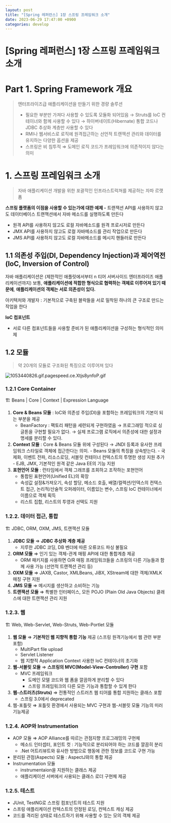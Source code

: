 ```yaml
---
layout: post
title: "[Spring 레퍼런스] 1장 스프링 프레임워크 소개"
date: 2023-06-29 17:47:00 +0900
categories: develop
---
```


# [Spring 레퍼런스] 1장 스프링 프레임워크 소개

# Part 1. Spring Framework 개요

> 엔터프라이즈급 애플리케이션을 만들기 위한 경량 솔루션
>
> -   필요한 부분만 가져다 사용할 수 있도록 모듈화 되어있음
>     → Struts를 IoC 컨테이너와 함께 사용할 수 있다
>     → 하이버네이트(Hibernate) 통합 코드나 JDBC 추상화 계층만 사용할 수 있다
> -   RMI나 웹서비스로 로직에 원격접근하는 선언적 트랜잭션 관리와 데이터를 유지하는 다양한 옵션을 제공
> -   스프링은 비 침투적
>     ⇒ 도메인 로직 코드가 프레임워크에 의존적이지 않다는 의미

# 1. 스프링 프레임워크 소개

> 자바 애플리케이션 개발을 위한 포괄적인 인프라스트럭쳐를 제공하는 자파 르랫폼

**스프링 플랫폼의 이점을 사용할 수 있는가에 대한 예제 -** 트랜잭션 API를 사용하지 않고도 데이터베이스 트랜잭션에서 자바 메소드를 실행하도록 만든다

-   원격 API를 사용하지 않고도 로컬 자바메소드를 원격 프로시저로 만든다
-   JMX API를 사용하지 않고도 로컬 자바메소드를 관리 작업으로 만든다
-   JMS API를 사용하지 않고도 로컬 자바메소드를 메시지 핸들러로 만든다

## 1.1 의존성 주입(DI, Dependency Injection)과 제어역전 (IoC, Inversion of Control)

자바 애플리케이션은 (제한적인 애플릿에서부터 n 티어 서버사이드 엔터프라이즈 애플리케이션까지) 보통, **애플리케이션에 적합한 형식으로 협력하는 객체로 이루어져 있기 때문에**, **애플리케이션의 객체는 서로 의존성이 있다.**

아키텍처와 개발자 : 기본적으로 구축된 블락들을 서로 밀착된 하나의 큰 구조로 만드는 작업을 한다

**IoC 컴포넌트**

-   서로 다른 컴포넌트들을 사용할 준비가 된 애플리케이션을 구성하는 형식적인 의미 제

## 1.2 모듈

> 약 20개의 모듈로 구조화된 특징으로 이루어져 있다

![1053440826.gif.pagespeed.ce.Xtjs8ynfoP.gif](https://s3-us-west-2.amazonaws.com/secure.notion-static.com/2f400d10-2f1d-46da-a4d1-4047af9a3320/1053440826.gif.pagespeed.ce.Xtjs8ynfoP.gif)

### 1.2.1 Core Container

<aside>
🏗️ Beans | Core | Context | Expression Language

</aside>

1. **Core & Beans 모듈** : IoC와 의존성 주입(DI)을 포함하는 프레임워크의 기본이 되는 부분을 제공
    - BeanFactory : 팩토리 패턴을 세련되게 구현하였음
      → 프로그래밍 적으로 싱글톤을 구현할 필요가 없다.
      → 실제 프로그램 로직에서 의존성에 대한 설정과 명세를 분리할 수 있다.
2. **Context 모듈** : Core & Beans 모듈 위에 구성된다
   → JNDI 등록과 유사한 프레임워크 스타일로 객체에 접근한다는 의미. - Beans 모듈의 특징을 상속받는다. - 국제화, 이벤트 전파, 리소스로딩, 서블릿 컨테이너 컨텍스트의 투명한 생성 지원 추가 - EJB, JMX, 기본적인 원격 같은 Java EE의 기능 지원
3. **표현언어 모듈** : 런타임에서 객체 그래프를 조회하고 조작하는 포현언어
    - 통합된 표현언어(Unified EL)의 확장
    - 속성값 설정&가져오기, 속성 할당, 메소드 호출, 배열/컬렉션/인덱스의 컨텍스트 접근, 논리적/산술적 오퍼레이터, 이름있는 변수, 스프링 IoC 컨테이너에서 이름으로 객체 획득
    - 리스트 집합, 리스트의 투영과 선택도 지원

### 1.2.2. 데이터 접근, 통합

<aside>
🏗️ JDBC, ORM, OXM, JMS, 트랜잭션 모듈

</aside>

1. **JDBC 모듈** ⇒ **JDBC 추상화 계층 제공**
    - 지루한 JDBC 코딩, DB 벤더에 따른 오류코드 파싱 불필요
2. **ORM 모듈** ⇒ 인기 있는 객체-관계 매핑 API에 대한 통합계층 제공
    - ORM 패키지를 사용하면 O/R 매핑 프레임워크들을 스프링의 다른 기능들과 함께 사용 가능 (선언적 트랜젝션 관리 등)
3. **OXM 모듈**
   ⇒ JAXB, Castor, XMLBeans, JiBX, XStream에 대한 객체/XMLK 매칭 구현 지원
4. **JMS 모듈** ⇒ 메시지를 생산하고 소비하는 기능
5. **트랜잭션 모듈** ⇒ 특별한 인터페이스, 모든 POJO (Plain Old Java Objects) 클래스에 대한 트랜잭션 관리 지원

### 1.2.3. 웹

<aside>
🏗️ Web, Web-Servlet, Web-Struts, Web-Portlet 모듈

</aside>

1. **웹 모듈** ⇒ **기본적인 웹 지향적 통합 기능** 제공 (스프링 원격기능에서 웹 관련 부분 포함)
    - MultiPart file upload
    - Servlet Listener
    - 웹 지향적 Application Context 사용한 IoC 컨테이너의 초기화
2. **웹-서블릿 모듈** ⇒ **스프링의 MVC(Model-View-Controller) 구현** 포함
    - MVC 프레임워크
        - 도메인 모델 코드와 웹 폼을 깔끔하게 분리할 수 있다
        - 스프링 프레임워크의 다른 모든 기능과 통합할 수 있게 한다
3. **웹-스트러츠(Struts)** ⇒ 전통적인 스트러츠 웹 티어를 통합 지원하는 클래스 포함
    - 스프링 3.0에서 deprecated
4. 웹-포틀릿 ⇒ 포틀릿 환경에서 사용되는 MVC 구현과 웹-서블릿 모듈 기능의 미러 기능제공

### 1.2.4. AOP와 Instrumentation

-   AOP 모듈 ⇒ AOP Alliance를 따르는 관점지향 프로그래밍의 구현체
    -   메소드 인터셉터, 포인트 컷 : 기능적으로 분리되어야 하는 코드를 깔끔히 분리
    -   .Net 어트리뷰트와 유사한 방법으로 행동에 관한 정보를 코드로 구현 가능
-   분리된 관점(Aspects) 모듈 : AspectJ와의 통합 제공
-   Instrumentation 모듈
    -   instrumentaion을 지원하는 클래스 제공
    -   애플리케이션 서버에서 사용되는 클래스 로더 구현체 제공

### 1.2.5. 테스트

-   JUnit, TestNG로 스프링 컴포넌트의 테스트 지원
-   스프링 애플리케이션 컨텍스트의 안정된 로딩, 컨텍스트 캐싱 제공
-   코드를 격리된 상태로 테스트하기 위해 사용할 수 있는 모의 객체 제공
